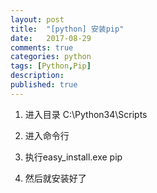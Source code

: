 ```yaml
---
layout: post
title:  "[python] 安装pip"
date:   2017-08-29
comments: true
categories: python
tags: [Python,Pip]
description:
published: true
---
```


1. 进入目录 C:\Python34\Scripts

2. 进入命令行

3. 执行easy_install.exe pip

4. 然后就安装好了
